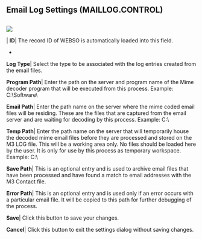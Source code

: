 ## Email Log Settings (MAILLOG.CONTROL)
<PageHeader />

##

![](./MAILLOG-CONTROL-1.jpg)

| **ID**|  The record ID of WEBSO is automatically loaded into this field.

-  
**Log Type**|  Select the type to be associated with the log entries created
from the email files.

**Program Path**|  Enter the path on the server and program name of the Mime
decoder program that will be executed from this process. Example: C:\Software\

**Email Path**|  Enter the path name on the server where the mime coded email
files will be residing. These are the files that are captured from the email
server and are waiting for decoding by this process. Example: C:\

**Temp Path**|  Enter the path name on the server that will temporarily house
the decoded mime email files before they are processed and stored on the M3
LOG file. This will be a working area only. No files should be loaded here by
the user. It is only for use by this process as temporary workspace. Example:
C:\

**Save Path**|  This is an optional entry and is used to archive email files
that have been processed and have found a match to email addresses with the M3
Contact file.

**Error Path**|  This is an optional entry and is used only if an error occurs
with a particular email file. It will be copied to this path for further
debugging of the process.

**Save**|  Click this button to save your changes.

**Cancel**|  Click this button to exit the settings dialog without saving
changes.


<badge text= "Version 8.10.57 " vertical="middle" />

<PageFooter />
